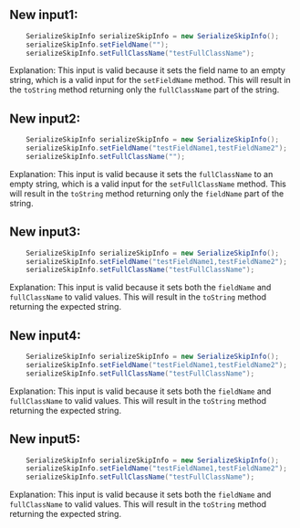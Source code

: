 ## New input1:
```java
    SerializeSkipInfo serializeSkipInfo = new SerializeSkipInfo();
    serializeSkipInfo.setFieldName("");
    serializeSkipInfo.setFullClassName("testFullClassName");
```
Explanation: This input is valid because it sets the field name to an empty string, which is a valid input for the `setFieldName` method. This will result in the `toString` method returning only the `fullClassName` part of the string.

## New input2:
```java
    SerializeSkipInfo serializeSkipInfo = new SerializeSkipInfo();
    serializeSkipInfo.setFieldName("testFieldName1,testFieldName2");
    serializeSkipInfo.setFullClassName("");
```
Explanation: This input is valid because it sets the `fullClassName` to an empty string, which is a valid input for the `setFullClassName` method. This will result in the `toString` method returning only the `fieldName` part of the string.

## New input3:
```java
    SerializeSkipInfo serializeSkipInfo = new SerializeSkipInfo();
    serializeSkipInfo.setFieldName("testFieldName1,testFieldName2");
    serializeSkipInfo.setFullClassName("testFullClassName");
```
Explanation: This input is valid because it sets both the `fieldName` and `fullClassName` to valid values. This will result in the `toString` method returning the expected string.

## New input4:
```java
    SerializeSkipInfo serializeSkipInfo = new SerializeSkipInfo();
    serializeSkipInfo.setFieldName("testFieldName1,testFieldName2");
    serializeSkipInfo.setFullClassName("testFullClassName");
```
Explanation: This input is valid because it sets both the `fieldName` and `fullClassName` to valid values. This will result in the `toString` method returning the expected string.

## New input5:
```java
    SerializeSkipInfo serializeSkipInfo = new SerializeSkipInfo();
    serializeSkipInfo.setFieldName("testFieldName1,testFieldName2");
    serializeSkipInfo.setFullClassName("testFullClassName");
```
Explanation: This input is valid because it sets both the `fieldName` and `fullClassName` to valid values. This will result in the `toString` method returning the expected string.
